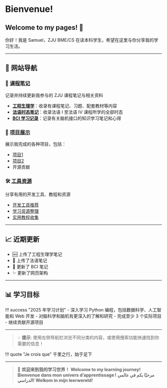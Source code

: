 # Bienvenue!

## Welcome to my pages! 👋

你好！我是 Samuel，ZJU BME/CS 在读本科学生，希望在这里与你分享我的学习生活。

---

## 🎯 网站导航

<div class="home-card">
  <h3>📝 <a href="notes/">课程笔记</a></h3>
  <p>记录并持续更新我参与的 ZJU 课程笔记与相关资料</p>
  <ul>
    <li><strong><a href="/notes/bme/engineering-physiology/">工程生理学</a></strong>：收录有课程笔记、习题、配套教材等内容</li>
    <li><strong><a href="/notes/lan/french/">法语时态笔记</a></strong>：收录法语 I 至法语 IV 课程所学的全部时态</li>
    <li><strong><a href="/notes/bci/">BCI 学习记录</a></strong>：记录有关脑机接口的知识学习笔记和心得</li>
  </ul>
</div>

<div class="home-card">
  <h3>🚀 <a href="projects/">项目展示</a></h3>
  <p>展示我完成的各种项目，包括：</p>
  <ul>
    <li><a href="projects/project-a/">项目1</a></li>
    <li><a href="projects/project-b/">项目2</a></li>
    <li>开源贡献</li>
  </ul>
</div>

<div class="home-card">
  <h3>🛠️ <a href="tools/">工具资源</a></h3>
  <p>分享有用的开发工具、教程和资源</p>
  <ul>
    <li><a href="tools/development-tools/">开发工具推荐</a></li>
    <li><a href="tools/useful-resources/">学习资源整理</a></li>
    <li><a href="tools/tutorials/">实用教程收集</a></li>
  </ul>
</div>

---

## 📈 近期更新

- 🆕 上传了工程生理学笔记
- 🔧 上传了法语笔记
- 📱 更新了 BCI 笔记
- ✨ 更新了网页架构

---

## 📊 学习目标

!!! success "2025 年学习计划"
    - 深入学习 Python 编程，包括数据科学、人工智能和 Web 开发
    - 对脑科学和脑机有更深入的了解和研究
    - 完成至少 3 个实际项目
    - 继续贡献开源项目

---

> 💡 **提示**: 使用左侧导航栏浏览不同分类的内容，或使用搜索功能快速找到你需要的信息！

!!! quote "Je crois que"
 	千里之行，始于足下

---

> 🚀
**欢迎来到我的学习世界！**
**Welcome to my learning journey!**
**Bienvenue dans mon univers d’apprentissage !**
**مرحبًا بكم في عالمي الدراسي!**
**Welkom in mijn leerwereld!**